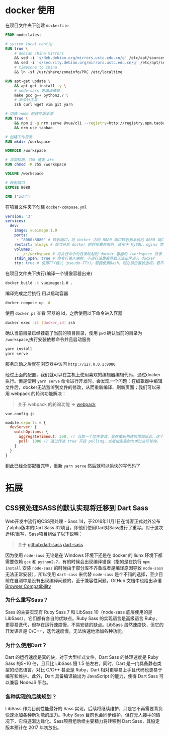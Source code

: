 # docker 使用

在项目文件夹下创建 `dockerfile`

```Dockerfile
FROM node:latest

# system local config
RUN true \
    # debian china mirrors
    && sed -i 's/deb.debian.org/mirrors.ustc.edu.cn/g' /etc/apt/sources.list \
    && sed -i 's/security.debian.org/mirrors.ustc.edu.cn/g' /etc/apt/sources.list \
    # timezone to china
    && ln -sf /usr/share/zoneinfo/PRC /etc/localtime 

RUN apt-get update \
    && apt-get install -y \
    # node-sass 等编译依赖
    make gcc g++ python2.7 \
    # 命令行工具
    zsh curl wget vim git yarn

# 切换 node 的软件版本源
RUN true \
    && npm i -g nrm serve @vue/cli --registry=http://registry.npm.taobao.org \
    && nrm use taobao 

# 创建工作目录
RUN mkdir /workspace

WORKDIR /workspace

# 添加权限，755 或者 a+x
RUN chmod -R 755 /workspace

VOLUME /workspace

# 映射端口
EXPOSE 8080

CMD ["zsh"]
```

在项目文件夹下创建 `docker-compose.yml`

```YAML
version: '3'
services:
  dev:
    image: vueimage:1.0
    ports:
     - "8080:8080" # 映射端口，将 docker 内的 8080 端口映射到本机的 8080 端口
    restart: always # 每次开启 docker 的时候重启服务，适用于 MySQL、nginx 类似于这种的服务
    volumes: 
     - ./:/workspace # 将执行命令的目录映射到 docker 容器的 /workspace 目录
    stdin_open: true # 命令行输入映射，不进行设置会导致无法正常进入 docker
    tty: true # 使用TTY模式（pseudo-TTY）。若要使用Bash，则必须设置该选项。若不设置该选项，则可以输入命令，但不显示shell
```

在项目文件夹下执行(编译一个镜像容器出来)

```Bash
docker build -t vueimage:1.0 .
```

编译完成之后执行,用以启动容器

```Bash
docker-compose up -d
```

使用 `docker ps` 查看 容器的 id，之后使用以下命令进入容器

```Bash
docker exec -it [docker_id] zsh
```

确认当前目录已经挂载了当前的项目目录，使用 `pwd` 确认当前的目录为 `/workspace`,执行安装依赖命令并且启动服务

```Bash
yarn install
yarn serve
```

服务启动之后就在浏览器中访问 `http://127.0.0.1:8080`

经过上面的配置，我们就可以在主机上使用喜欢的编辑器编辑代码，通过docker执行。但是使用 `yarn serve` 命令进行开发时，会发现一个问题：在编辑器中编辑文件后，docker无法监听到文件的修改，从而重新编译、刷新页面；我们可以采用 webpack 的轮询功能解决：

> 关于 webpack 的轮询功能 => [webpack](https://www.webpackjs.com/configuration/watch/)

`vue.config.js`

```javascript
module.exports = {
  devServer: {
    watchOptions: {
      aggregateTimeout: 300, // 当第一个文件更改，会在重新构建前增加延迟。这个选项允许 webpack 将这段时间内进行的任何其他更改都聚合到一次重新构建里。以毫秒为单位：
      poll: 1000 // 通过传递 true 开启 polling，或者指定毫秒为单位进行轮询。
    }
  }
}

```

到此已经全部配置完毕，重新 `yarn serve` 然后就可以愉快的写代码了

# 拓展

## CSS预处理SASS的默认实现将迁移到 Dart Sass

Web开发中流行的CSS预处理 - Sass 14，于2016年11月1日在博客正式对外公布了alpha版本的Dart Sass 32项目，即他们使用Dart对Sass进行了重写。对于这次迁移/重写，Sass项目组做了以下说明：

> 关于 [github:dart-sass](https://github.com/sass/dart-sass) [dart-sass](https://sass-lang.com/dart-sass)

因为使用 `node-sass` 无论是在 Windows 环境下还是在 docker 的 liunx 环境下都需要依赖 `gcc` 和 `python2.7`，有的时候会出现编译错误（指的是在执行 `npm install` 安装 `node-sass` 的时候由于部分库不齐备或者是编译原因导致 `node-sass` 无法正常安装），所以使用 `dart-sass` 来代替 `node-sass` 是个不错的选择，至少目前在自测中是没有出现编译问题的，至于兼容性问题，GitHub 文档中也给出承诺 [Browser Compatibility](https://github.com/sass/dart-sass#browser-compatibility)

### 为什么重写Sass？

Sass 的主要实现有 Ruby Sass 7 和 LibSass 10（node-sass 底层使用的是 LibSass），它们都有各自的优缺点。Ruby Sass 的实现语言是高级语言 Ruby，更容易迭代，但存在运行速度慢，不易安装的缺点。LibSass 虽然速度快，但它的开发语言是 C/C++，迭代速度慢，无法快速地添加各种功能。

### 为什么使用Dart？

Dart 的运行速度是真的快，对于大型样式文件，Dart Sass 的处理速度是 Ruby Sass 的5~10 倍，且只比 LibSass 慢 1.5 倍左右。同时，Dart 是一门具备静态类型的动态语言，对比 C/C++ 甚至是 Ruby，Dart 相对更容易上手且代码也更易于编写和维护。此外，Dart 具备编译输出为 JavaScript 的能力，使得 Dart Sass 可以兼容 NodeJS 平台。

### 各种实现的后续规划？

LibSass  作为目前性能最好的 Sass 实现，后续将继续维护，只是它不再需要背负快速添加各种新功能的压力。Ruby Sass 目前也会同步维护，但在无人接手的情况下，它将逐渐边缘化。Sass项目组后续主要精力将转移到 Dart Sass，其稳定版本预计在 2017 年初放出。